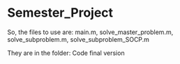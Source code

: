 # Semester_Project
So, the files to use are: main.m, solve_master_problem.m, solve_subproblem.m, solve_subproblem_SOCP.m

They are in the folder: Code final version
